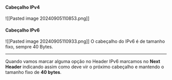 #### Cabeçalho IPv4
![[Pasted image 20240905110853.png]]

#### Cabeçalho IPv6
![[Pasted image 20240905110933.png]]
O cabeçalho do IPv6 é de tamanho fixo, sempre 40 Bytes.

---

Quando vamos marcar alguma opção no Header IPv6 marcamos no **Next Header** indicando assim como deve vir o próximo cabeçalho e mantendo o tamanho fixo de **40 bytes**.